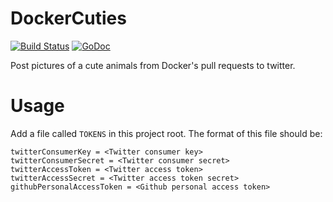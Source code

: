 # DockerCuties

[![Build Status](https://travis-ci.org/lelenanam/DockerCuties.svg?branch=master)](https://travis-ci.org/lelenanam/DockerCuties)
[![GoDoc](https://godoc.org/github.com/lelenanam/DockerCuties?status.svg)](https://godoc.org/github.com/lelenanam/DockerCuties)

Post pictures of a cute animals from Docker's pull requests to twitter.

# Usage

Add a file called `TOKENS` in this project root.  The format of this file should be:

```
twitterConsumerKey = <Twitter consumer key>
twitterConsumerSecret = <Twitter consumer secret>
twitterAccessToken = <Twitter access token>
twitterAccessSecret = <Twitter access token secret>
githubPersonalAccessToken = <Github personal access token>
```
